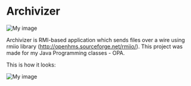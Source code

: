 Archivizer
==========
![My image](http://i.imgur.com/hEFR4GE.jpg)

Archivizer is RMI-based application which sends files over a wire using rmiio library (http://openhms.sourceforge.net/rmiio/). This project was made for my Java Programming classes - OPA.

This is how it looks:

![My image](http://i.imgur.com/DVue3F8.jpg)
